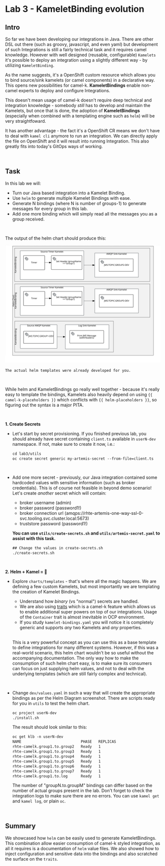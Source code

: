 # Lab 3 - KameletBinding evolution

## Intro

So far we have been developing our integrations in Java. There are other DSL out there (such as groovy, javascript, and even yaml) but development of such Integrations is still a fairly technical task and it requires camel knowledge. However with well designed (reusable, configurable) `Kamelets` it's possible to deploy an integration using a slightly different way - by utilizing `KameletBinding`. 

As the name suggests, it's a OpenShift custom resource which allows you to bind source/sink kamelets (or camel components) in a declarative way. This opens new possibilities for camel-k. __KameletBindings__ enable non-camel experts to deploy and configure Integrations. 

This doesn't mean usage of camel-k doesn't require deep technical and integration knowledge - somebody _still_ has to develop and maintain the Kamelets, but once that is done, the adoption of __KameletBindings__ (especially when combined with a templating engine such as `helm`) will be very straightfoward. 

It has another advantage - the fact it's a OpenShift CR means we don't have to deal with `kamel cli` anymore to run an integration. We can directly apply the file on OpenShift and it will result into running Integration. This also greatly fits into today's GitOps ways of working.

<br/>

## Task

In this lab we will:
- Turn our Java based integration into a Kamelet Binding. 
- Use `helm` to generate multiple Kamelet Bindings with ease. 
- Generate N bindings (where N is number of groups-1) to generate messages for every group in this lab. 
- Add one more binding which will simply read all the messages you as a group received. 

<br/>

The output of the helm chart should produce this:

![Helm chart design for Group1](helm-chart-design.svg "Helm Chart design for Group1")

`The actual helm templates were already developed for you.`

<br/>

While helm and KameletBindings go really well together - because it's really easy to template the bindings, Kamelets also heavily depend on using `{{ camel-k-placeholders }}` which conflicts with `{{ helm-placeholders }}`, so figuring out the syntax is a major PITA.

<br/>

__1. Create Secrets__

- Let's start by secret provisioning. If you finished previous lab, you should already have secret containing `client.ts` available in `userN-dev` namespace. If not, make sure to create it now, i.e.: 

  ```
  cd lab3/utils
  oc create secret generic my-artemis-secret --from-file=client.ts
  ```

<br/>

- Add one more secret - previously, our Java integration contained some hardcoded values with sensitive information (such as broker credentials). This is of course not feasible in beyond demo scenario! Let's create _another_ secret which will contain:

  - broker username (admin)
  - broker password (password1!)
  - broker connection url (amqps://rhte-artemis-one-way-ssl-0-svc.tooling.svc.cluster.local:5673)
  - truststore password (password1!)

  __You can use `utils/create-secrets.sh` and `utils/artemis-secret.yaml` to assist with this task.__

  ```
  ## Change the values in create-secrets.sh
  ./create-secrets.sh
  ```

<br/>

__2. Helm + Kamel = 💪__

- Explore `charts/templates` - that's where all the magic happens. We are defining a few custom Kamelets, but most importantly we are templating the creation of Kamelet Bindings. 
  - Understand how _binary_ (vs "normal") secrets are handled. 
  - We are also using [traits](https://camel.apache.org/camel-k/1.8.x/traits/traits.html) which is a camel-k feature which allows us to enable additional super powers on top of our integrations. Usage of the `Container` trait is almost inevitable in OCP environment. 
  - If you study `kamelet-bindings.yaml` you will notice it is completely generic and supports _any_ two Kamelets and _any_ properties.

  <br/>

  This is a very powerful concept as you can use this as a base template to define integrations for many different systems. However, if this was a real-world scenario, this helm chart wouldn't be so useful without the accompanying documentation. The only way how to make the consumption of such helm chart easy, is to make sure its consumers can focus on just supplying helm values, and not to deal with the underlying templates (which are still fairly complex and technical).

  <br/>


- Change `dev/values.yaml` in such a way that will create the appropriate bindings as per the Helm Diagram screenshot. There are scripts ready for you in `utils` to test the helm chart. 

  ```
  oc project userN-dev
  ./install.sh
  ```

  The result should look similar to this:


  ```
  oc get klb -n userN-dev
  NAME                           PHASE   REPLICAS
  rhte-camelk.group1.to.group2   Ready   1
  rhte-camelk.group1.to.group3   Ready   1
  rhte-camelk.group1.to.group4   Ready   1
  rhte-camelk.group1.to.group5   Ready   1
  rhte-camelk.group1.to.group6   Ready   1
  rhte-camelk.group1.to.group7   Ready   1
  rhte-camelk.group1.to.log      Ready   1
  ```

  The number of "groupN.to.groupM" bindings can differ based on the number of actual groups present in the lab. Don't forget to check the integration logs to make sure there are no errors. You can use `kamel get` and `kamel log`, or plain `oc`. 

<br/>

## Summary
We showcased how `helm` can be easily used to generate KameletBindings. This combination allow easier consumption of camel-k styled integration, as all it requires is a documentation of `helm` value files.  We also showed how to inject configuration and sensitive data into the bindings and also scratched the surface on the `traits`.